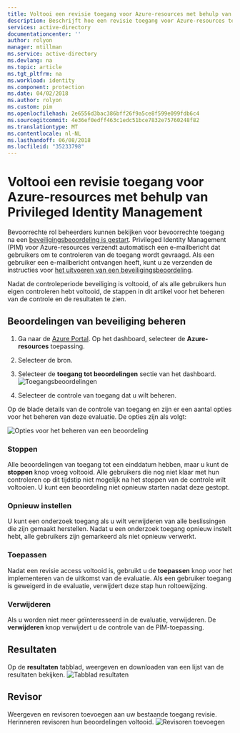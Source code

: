 ```yaml
---
title: Voltooi een revisie toegang voor Azure-resources met behulp van Privileged Identity Management | Microsoft Docs
description: Beschrijft hoe een revisie toegang voor Azure-resources te voltooien.
services: active-directory
documentationcenter: ''
author: rolyon
manager: mtillman
ms.service: active-directory
ms.devlang: na
ms.topic: article
ms.tgt_pltfrm: na
ms.workload: identity
ms.component: protection
ms.date: 04/02/2018
ms.author: rolyon
ms.custom: pim
ms.openlocfilehash: 2e6556d3bac386bff26f9a5ce8f599e099fdb6c4
ms.sourcegitcommit: 4e36ef0edff463c1edc51bce7832e75760248f82
ms.translationtype: MT
ms.contentlocale: nl-NL
ms.lasthandoff: 06/08/2018
ms.locfileid: "35233798"
---
```

# <a name="complete-an-access-review-for-azure-resources-by-using-privileged-identity-management"></a>Voltooi een revisie toegang voor Azure-resources met behulp van Privileged Identity Management
Bevoorrechte rol beheerders kunnen bekijken voor bevoorrechte toegang na een [beveiligingsbeoordeling is gestart](pim-resource-roles-start-access-review.md). Privileged Identity Management (PIM) voor Azure-resources verzendt automatisch een e-mailbericht dat gebruikers om te controleren van de toegang wordt gevraagd. Als een gebruiker een e-mailbericht ontvangen heeft, kunt u ze verzenden de instructies voor [het uitvoeren van een beveiligingsbeoordeling](pim-resource-roles-perform-access-review.md).

Nadat de controleperiode beveiliging is voltooid, of als alle gebruikers hun eigen controleren hebt voltooid, de stappen in dit artikel voor het beheren van de controle en de resultaten te zien.

## <a name="manage-security-reviews"></a>Beoordelingen van beveiliging beheren
1. Ga naar de [Azure Portal](https://portal.azure.com/). Op het dashboard, selecteer de **Azure-resources** toepassing.

2. Selecteer de bron.

3. Selecteer de **toegang tot beoordelingen** sectie van het dashboard.
![Toegangsbeoordelingen](media/azure-pim-resource-rbac/rbac-access-review-home-list.png)

4. Selecteer de controle van toegang dat u wilt beheren.

Op de blade details van de controle van toegang en zijn er een aantal opties voor het beheren van deze evaluatie. De opties zijn als volgt:

![Opties voor het beheren van een beoordeling](media/azure-pim-resource-rbac/rbac-access-review-menu.png)

### <a name="stop"></a>Stoppen
Alle beoordelingen van toegang tot een einddatum hebben, maar u kunt de **stoppen** knop vroeg voltooid. Alle gebruikers die nog niet klaar met hun controleren op dit tijdstip niet mogelijk na het stoppen van de controle wilt voltooien. U kunt een beoordeling niet opnieuw starten nadat deze gestopt.

### <a name="reset"></a>Opnieuw instellen
U kunt een onderzoek toegang als u wilt verwijderen van alle beslissingen die zijn gemaakt herstellen. Nadat u een onderzoek toegang opnieuw instelt hebt, alle gebruikers zijn gemarkeerd als niet opnieuw verwerkt. 

### <a name="apply"></a>Toepassen
Nadat een revisie access voltooid is, gebruikt u de **toepassen** knop voor het implementeren van de uitkomst van de evaluatie. Als een gebruiker toegang is geweigerd in de evaluatie, verwijdert deze stap hun roltoewijzing.  

### <a name="delete"></a>Verwijderen
Als u worden niet meer geïnteresseerd in de evaluatie, verwijderen. De **verwijderen** knop verwijdert u de controle van de PIM-toepassing.

## <a name="results"></a>Resultaten
Op de **resultaten** tabblad, weergeven en downloaden van een lijst van de resultaten bekijken. 
![Tabblad resultaten](media/azure-pim-resource-rbac/rbac-access-review-results.png)

## <a name="reviewers"></a>Revisor
Weergeven en revisoren toevoegen aan uw bestaande toegang revisie. Herinneren revisoren hun beoordelingen voltooid.
![Revisoren toevoegen](media/azure-pim-resource-rbac/rbac-access-review-reviewers.png)



